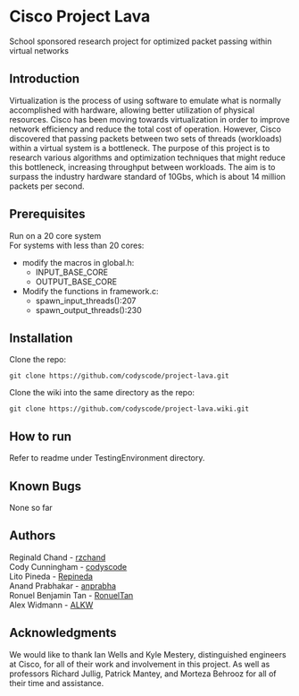 # Cisco Project Lava
School sponsored research project for optimized packet passing within virtual networks

## Introduction

Virtualization is the process of using software to emulate what is normally accomplished with hardware, allowing better utilization of physical resources. Cisco has been moving towards virtualization in order to improve network efficiency and reduce the total cost of operation. However, Cisco discovered that passing packets between two sets of threads (workloads) within a virtual system is a bottleneck. The purpose of this project is to research various algorithms and optimization techniques that might reduce this bottleneck, increasing throughput between workloads. The aim is to surpass the industry hardware standard of 10Gbs, which is about 14 million packets per second. 

## Prerequisites
Run on a 20 core system  
For systems with less than 20 cores:  
- modify the macros in global.h:  
    - INPUT_BASE_CORE  
    - OUTPUT_BASE_CORE  
- Modify the functions in framework.c:  
    - spawn_input_threads():207  
    - spawn_output_threads():230  

## Installation
Clone the repo:  
```
git clone https://github.com/codyscode/project-lava.git
```  
Clone the wiki into the same directory as the repo:  
```
git clone https://github.com/codyscode/project-lava.wiki.git
```  

## How to run
Refer to readme under TestingEnvironment directory.   

## Known Bugs
None so far

## Authors
Reginald Chand - [rzchand](https://github.com/rzchand)  
Cody Cunningham - [codyscode](https://github.com/codyscode)  
Lito Pineda - [Repineda](https://github.com/repineda)  
Anand Prabhakar - [anprabha](https://github.com/anprabha)  
Ronuel Benjamin Tan - [RonuelTan](https://github.com/RonuelTan)  
Alex Widmann - [ALKW](https://github.com/alkw)  


## Acknowledgments  
We would like to thank Ian Wells and Kyle Mestery, distinguished engineers at Cisco, for all of their work and involvement in this project. As well as professors Richard Jullig, Patrick Mantey, and Morteza Behrooz for all of their time and assistance.  


